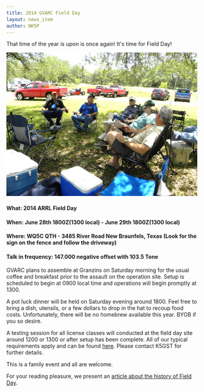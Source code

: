 ```yaml
---
title: 2014 GVARC Field Day
layout: news_item
author: NK5P
---
```


That time of the year is upon is once again!  It's time for Field Day!  

![2013 Field Day - A lot of radio activity going on here!](/img/2013_fieldday.jpg "2013 Field Day - A lot of radio activity going on here!")
#### What: 2014 ARRL Field Day
#### When: June 28th 1800Z(1300 local) - June 29th 1800Z(1300 local)
#### Where: WQ5C QTH - 3485 River Road New Braunfels, Texas (Look for the sign on the fence and follow the driveway)

#### Talk in frequency: 147.000 negative offset with 103.5 Tone 

GVARC plans to assemble at Granzins on Saturday morning for the usual coffee and breakfast prior to the assault on the operation site.  Setup is scheduled to begin at 0900 local time and operations will begin promptly at 1300.

A pot luck dinner will be held on Saturday evening around 1800. Feel free to bring a dish, utensils, or a few dollars to drop in the hat to recoup food costs.  Unfortunately, there will be no homebrew available this year.  BYOB if you so desire.

A testing session for all license classes will conducted at the field day site around 1200 or 1300 or after setup has been complete.  All of our typical requirements apply and can be found [here](/testing/).  Please contact K5GST for further details.

This is a family event and all are welcome.

For your reading pleasure, we present an [article about the history of Field Day](http://www.saraclub.net/Images/History%20of%20Field%20Day.pdf).
